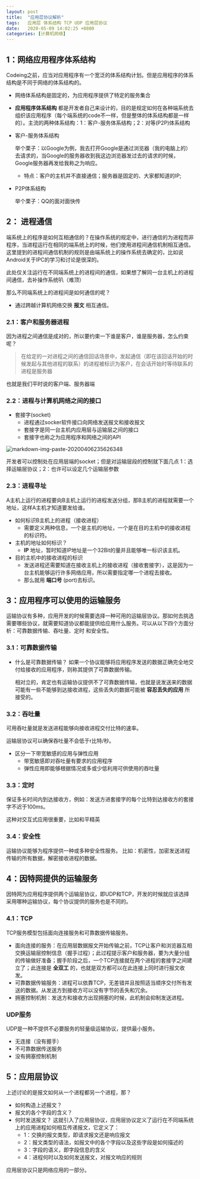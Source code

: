 ```yaml
---
layout: post
title:  "应用层协议解析"
tags:   应用层 体系结构 TCP UDP 应用层协议
date:   2020-05-09 14:02:25 +0800
categories: [计算机网络]
---
```


## 1：网络应用程序体系结构

Codeing之前，应当对应用程序有一个宽泛的体系结构计划。但是应用程序的体系结构是不同于网络的体系结构的。
  - 网络体系结构是固定的，为应用程序提供了特定的服务集合
  - **应用程序体系结构** 都是开发者自己来设计的，目的是规定如何在各种端系统去组织该应用程序（每个端系统的code不一样，但是整体的体系结构都是一样的）。主流的两种体系结构：1：客户-服务体系结构；2：对等(P2P)体系结构

- 客户-服务体系结构

  举个栗子：以Google为例，我去打开Google是通过浏览器（我的电脑上的）去请求的，当Google的服务器收到我这边浏览器发过去的请求的时候，Google服务器再发给我称之为响应。

  - 特点：客户的主机并不直接通信；服务器是固定的、大家都知道的IP;

- P2P体系结构

  举个栗子：QQ的面对面快传

## 2： 进程通信
端系统上的程序是如何互相通信的？在操作系统的规定中，进行通信的为进程而非程序，当进程运行在相同的端系统上的时候，他们使用进程间通信机制相互通信。这里提到的进程间通信机制的规则是由端系统上的操作系统去确定的，比如说Android关于IPC的学习和讨论是很深的。

此处仅关注运行在不同端系统上的进程间的通信，如果想了解同一台主机上的进程间通信，去补操作系统叭（难顶）

那么不同端系统上的进程间是如何通信的呢？
  - 通过跨越计算机网络交换 **报文** 相互通信。
### 2.1：客户和服务器进程
因为进程之间通信是成对的，所以要约束一下谁是客户，谁是服务器，怎么约束呢？
>在给定的一对进程之间的通信回话场景中，发起通信（即在该回话开始的时候发起与其他进程的联系）的进程被标识为客户，在会话开始时等待联系的进程是服务器

也就是我们平时说的客户端、服务器端

### 2.2：进程与计算机网络之间的接口
- 套接字(socket)
  - 进程通过socker软件接口向网络发送报文和接收报文
  - 套接字是同一台主机内应用层与运输层之间的接口
  - 套接字也称之为应用程序和网络之间的API

![markdown-img-paste-20200406235626348](https://i.loli.net/2020/09/01/LdI82fxlNWZmtsR.png)

开发者可以控制处在应用层端的socket；但是对运输层段的控制就下面几点
   1：选择运输层协议；2：也许可以设定几个运输层参数

### 2.3：进程寻址
A主机上运行的进程要向B主机上运行的进程发送分组，那B主机的进程就需要一个地址，这样A主机才知道要发给谁。
- 如何标识B主机上的进程（接收进程）
  - 需要定义两种信息，一个是主机的地址，一个是在目的主机中的接收进程的标识符。
- 主机的地址如何标识？
  - **IP** 地址，暂时知道IP地址是一个32Bit的量并且能够唯一标识该主机。
- 目的主机中的接收进程的标识
  - 发送进程还需要知道在接收主机上的接收进程（接收套接字），这是因为一台主机能够运行许多网络应用，所以需要指定哪一个进程去接收。
  - 那么就用 **端口号** (port)去标识。

## 3：应用程序可以使用的运输服务
运输协议有多种，应用开发的时候需要选择一种可用的运输层协议。那如何去挑选需要哪些协议，就需要知道协议都能提供给应用什么服务。可以从以下四个方面分析：可靠数据传输、吞吐量、定时
和安全性。
### 3.1：可靠数据传输
- 什么是可靠数据传输？
  如果一个协议能够将应用程序发送的数据正确完全地交付给接收的应用程序，则称其提供了可靠数据传输。

  相对立的，肯定也有运输协议提供不了可靠数据传输，也就是说发送来的数据可能有一些不能够到达接收进程，这些丢失的数据可能被 **容忍丢失的应用** 所接受的。

### 3.2：吞吐量
可用吞吐量就是发送进程能够向接收进程交付比特的速率。

运输层协议可以确保吞吐量不会低于r比特/秒。

- 区分一下带宽敏感的应用与弹性应用
  - 带宽敏感即对吞吐量有要求的应用程序
  - 弹性应用即能够根据情况或多或少低利用可供使用的吞吐量

### 3.3：定时
保证多长时间内到达接收方，例如：发送方进套接字的每个比特到达接收方的套接字不迟于100ms。

这种对交互式应用很重要，比如和平精英

### 3.4：安全性
运输协议能够为程序提供一种或多种安全性服务。
比如：机密性，加密发送进程传输的所有数据，解密接收进程的数据。

## 4：因特网提供的运输服务
因特网为应用程序提供两个运输层协议，即UDP和TCP，开发的时候就应该选择采用哪种运输协议，每个协议提供的服务也是不同的。
### 4.1：TCP
TCP服务模型包括面向连接服务和可靠数据传输服务。
  - 面向连接的服务：在应用层数据报文开始传输之前，TCP让客户和浏览器互相交换运输层控制信息（握手过程）；此过程提示客户和服务器，要为大量分组的传输做好准备；握手阶段之后，一个TCP连接就在两个进程的套接字之间建立了；此连接是 **全双工** 的，也就是双方都可以在此连接上同时进行报文收发。
  - 可靠数据传输服务：进程可以依靠TCP，无差错并且按照适当顺序交付所有发送的数据。从发送方到接收方可以没有字节的丢失和冗余。
  - 拥塞控制机制：发送方和接收方出现拥塞的时候，此机制会抑制发送进程。
### UDP服务
UDP是一种不提供不必要服务的轻量级运输协议，提供最小服务。
- 无连接（没有握手）
- 不可靠数据传送服务
- 没有拥塞控制机制

## 5：应用层协议
上述讨论的是报文如何从一个进程都另一个进程，那？
- 如何构造上述报文？
- 报文的各个字段的含义？
- 何时发送报文？
这就引入了应用层协议，应用层协议定义了运行在不同端系统上的应用进程如何相互传递报文，它定义了：
  - 1：交换的报文类型，即请求报文还是响应报文
  - 2：报文类型的语法，如报文中的各个字段以及这些字段是如何描述的
  - 3：字段的语义，即字段信息的含义
  - 4：进程何时以及如何发送报文，对报文响应的规则

应用层协议只是网络应用的一部分。
